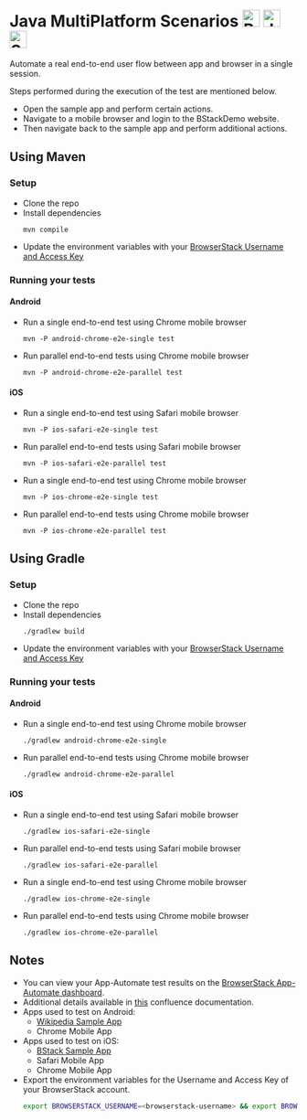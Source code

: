 # Java MultiPlatform Scenarios <a href="https://www.browserstack.com/"><img src="https://www.vectorlogo.zone/logos/browserstack/browserstack-icon.svg" alt="BrowserStack" height="30"/></a> <a href="https://java.com"><img src="https://www.vectorlogo.zone/logos/java/java-icon.svg" alt="Java" height="30" /></a> <a href="https://www.selenium.dev/"><img src="https://seeklogo.com/images/S/selenium-logo-DB9103D7CF-seeklogo.com.png" alt="Selenium" height="30" /></a>

Automate a real end-to-end user flow between app and browser in a single session. 

Steps performed during the execution of the test are mentioned below.

- Open the sample app and perform certain actions.
- Navigate to a mobile browser and login to the BStackDemo website.
- Then navigate back to the sample app and perform additional actions.

## Using Maven

### Setup

- Clone the repo
- Install dependencies
  ```
  mvn compile
  ```
- Update the environment variables with your [BrowserStack Username and Access Key](https://www.browserstack.com/accounts/settings)

### Running your tests

#### Android

- Run a single end-to-end test using Chrome mobile browser
  ```
  mvn -P android-chrome-e2e-single test
  ```

- Run parallel end-to-end tests using Chrome mobile browser
  ```
  mvn -P android-chrome-e2e-parallel test
  ```

#### iOS

- Run a single end-to-end test using Safari mobile browser
  ```
  mvn -P ios-safari-e2e-single test
  ```

- Run parallel end-to-end tests using Safari mobile browser
  ```
  mvn -P ios-safari-e2e-parallel test
  ```

- Run a single end-to-end test using Chrome mobile browser
  ```
  mvn -P ios-chrome-e2e-single test
  ```

- Run parallel end-to-end tests using Chrome mobile browser
  ```
  mvn -P ios-chrome-e2e-parallel test
  ```

## Using Gradle

### Setup

- Clone the repo
- Install dependencies
  ```
  ./gradlew build
  ```
- Update the environment variables with your [BrowserStack Username and Access Key](https://www.browserstack.com/accounts/settings)

### Running your tests

#### Android

- Run a single end-to-end test using Chrome mobile browser
  ```
  ./gradlew android-chrome-e2e-single
  ```

- Run parallel end-to-end tests using Chrome mobile browser
  ```
  ./gradlew android-chrome-e2e-parallel
  ```

#### iOS

- Run a single end-to-end test using Safari mobile browser
  ```
  ./gradlew ios-safari-e2e-single
  ```

- Run parallel end-to-end tests using Safari mobile browser
  ```
  ./gradlew ios-safari-e2e-parallel
  ```

- Run a single end-to-end test using Chrome mobile browser
  ```
  ./gradlew ios-chrome-e2e-single
  ```

- Run parallel end-to-end tests using Chrome mobile browser
  ```
  ./gradlew ios-chrome-e2e-parallel
  ```

## Notes
- You can view your App-Automate test results on the [BrowserStack App-Automate dashboard](https://app-automate.browserstack.com/).
- Additional details available in [this](https://browserstack.atlassian.net/wiki/spaces/CE/pages/3387883687/Automate+a+Real+E2E+User+Flow+Browser+App) confluence documentation.
- Apps used to test on Android:
    - [Wikipedia Sample App](https://www.browserstack.com/app-automate/sample-apps/android/WikipediaSample.apk)
    - Chrome Mobile App
- Apps used to test on iOS:
    - [BStack Sample App](https://www.browserstack.com/app-automate/sample-apps/ios/BStackSampleApp.ipa)
    - Safari Mobile App
    - Chrome Mobile App
- Export the environment variables for the Username and Access Key of your BrowserStack account.
  ```sh
  export BROWSERSTACK_USERNAME=<browserstack-username> && export BROWSERSTACK_ACCESS_KEY=<browserstack-access-key>
  ```
